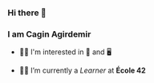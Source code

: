 ### Hi there 👋

### I am Cagin Agirdemir

- :man_technologist: I'm interested in :musical_note: and :desktop_computer: 

- :student: I’m currently a _Learner_ at **École 42**





<!--
**caginagirdemir/caginagirdemir** is a ✨ _special_ ✨ repository because its `README.md` (this file) appears on your GitHub profile.

Here are some ideas to get you started:

- 🔭 I’m currently working on ...
- 🌱 I’m currently learning ...
- 👯 I’m looking to collaborate on ...
- 🤔 I’m looking for help with ...
- 💬 Ask me about ...
- 📫 How to reach me: ...
- 😄 Pronouns: ...
- ⚡ Fun fact: ...
-->
